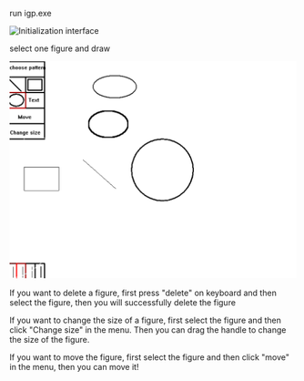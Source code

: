 run igp.exe 

![Initialization interface](minCad.png)

select one figure and draw

![Let's do it](draw.png)

If you want to delete a figure, first press "delete" on keyboard and then select the figure, then you will successfully delete the figure

If you want to change the size of a figure, first select the figure and then click "Change size" in the menu.
Then you can drag the handle to change the size of the figure. 

If you want to move the figure, first select the figure and then click "move" in the menu, then you can move it!

